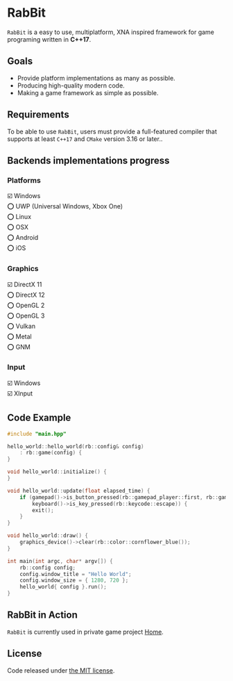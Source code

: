 # RabBit
`RabBit` is a easy to use, multiplatform, XNA inspired framework for game programing written in **C++17**.

## Goals
* Provide platform implementations as many as possible.
* Producing high-quality modern code.
* Making a game framework as simple as possible.

## Requirements
To be able to use `RabBit`, users must provide a full-featured compiler that supports at least `C++17` and `CMake` version 3.16 or later.. 

## Backends implementations progress
### Platforms
☑️ Windows  
⭕ UWP (Universal Windows, Xbox One)  
⭕ Linux  
⭕ OSX  
⭕ Android  
⭕ iOS
### Graphics
☑️ DirectX 11  
⭕ DirectX 12  
⭕ OpenGL 2  
⭕ OpenGL 3  
⭕ Vulkan  
⭕ Metal  
⭕ GNM  
### Input
☑️ Windows  
☑️ XInput

## Code Example
```cpp
#include "main.hpp"

hello_world::hello_world(rb::config& config)
    : rb::game(config) {
}

void hello_world::initialize() {
}

void hello_world::update(float elapsed_time) {
    if (gamepad()->is_button_pressed(rb::gamepad_player::first, rb::gamepad_button::back) ||
        keyboard()->is_key_pressed(rb::keycode::escape)) {
        exit();
    }
}

void hello_world::draw() {
    graphics_device()->clear(rb::color::cornflower_blue());
}

int main(int argc, char* argv[]) {
    rb::config config;
    config.window_title = "Hello World";
    config.window_size = { 1280, 720 };
    hello_world{ config }.run();
}
```

## RabBit in Action
`RabBit` is currently used in private game project [Home](https://twitter.com/HomeIndieGame).

## License
Code released under [the MIT license](https://github.com/demurzasty/rabbit/blob/master/LICENSE). 
